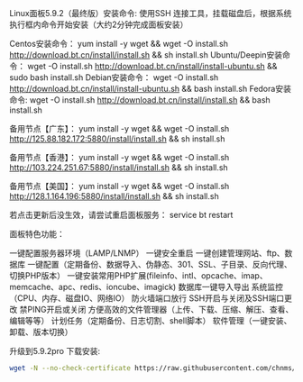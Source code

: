 Linux面板5.9.2（最终版）安装命令:
使用SSH 连接工具，挂载磁盘后，根据系统执行框内命令开始安装（大约2分钟完成面板安装）

Centos安装命令：
yum install -y wget && wget -O install.sh http://download.bt.cn/install/install.sh && sh install.sh
Ubuntu/Deepin安装命令：
wget -O install.sh http://download.bt.cn/install/install-ubuntu.sh && sudo bash install.sh
Debian安装命令：
wget -O install.sh http://download.bt.cn/install/install-ubuntu.sh && bash install.sh
Fedora安装命令:
wget -O install.sh http://download.bt.cn/install/install.sh && bash install.sh

备用节点【广东】：
yum install -y wget && wget -O install.sh http://125.88.182.172:5880/install/install.sh && sh install.sh

备用节点【香港】：
yum install -y wget && wget -O install.sh http://103.224.251.67:5880/install/install.sh && sh install.sh

备用节点【美国】：
yum install -y wget && wget -O install.sh http://128.1.164.196:5880/install/install.sh && sh install.sh

若点击更新后没生效，请尝试重启面板服务：
service bt restart

面板特色功能：

一键配置服务器环境（LAMP/LNMP）
一键安全重启
一键创建管理网站、ftp、数据库
一键配置（定期备份、数据导入、伪静态、301、SSL、子目录、反向代理、切换PHP版本）
一键安装常用PHP扩展(fileinfo、intl、opcache、imap、memcache、apc、redis、ioncube、imagick)
数据库一键导入导出
系统监控（CPU、内存、磁盘IO、网络IO）
防火墙端口放行
SSH开启与关闭及SSH端口更改
禁PING开启或关闭
方便高效的文件管理器（上传、下载、压缩、解压、查看、编辑等等）
计划任务（定期备份、日志切割、shell脚本）
软件管理（一键安装、卸载、版本切换）

升级到5.9.2pro
下载安装:
``` bash
wget -N --no-check-certificate https://raw.githubusercontent.com/chnms/btpanel/master/update_pro.sh && chmod +x ss-go.sh && bash update_pro.sh
```
